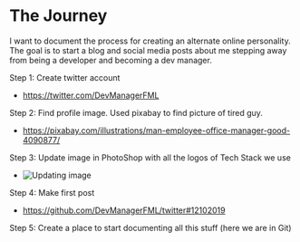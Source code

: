 # The Journey
I want to document the process for creating an alternate online personality.  The goal is to start a blog and social media posts about me stepping away from being a developer and becoming a dev manager. 

Step 1: Create twitter account
  - https://twitter.com/DevManagerFML

Step 2: Find profile image.  Used pixabay to find picture of tired guy. 
  - https://pixabay.com/illustrations/man-employee-office-manager-good-4090877/

Step 3: Update image in PhotoShop with all the logos of Tech Stack we use
  - ![Updating image](images/edit-a-profile-picture.jpg)

Step 4: Make first post
  - https://github.com/DevManagerFML/twitter#12102019

Step 5: Create a place to start documenting all this stuff (here we are in Git)
